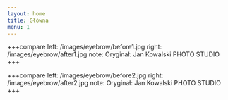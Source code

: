 ```yaml
---
layout: home
title: Główna
menu: 1
---
```


+++compare
left: /images/eyebrow/before1.jpg
right: /images/eyebrow/after1.jpg
note: Oryginał: Jan Kowalski PHOTO STUDIO
+++

+++compare
left: /images/eyebrow/before2.jpg
right: /images/eyebrow/after2.jpg
note: Oryginał: Jan Kowalski PHOTO STUDIO
+++
